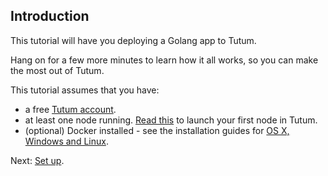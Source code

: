 ## Introduction

This tutorial will have you deploying a Golang app to Tutum.

Hang on for a few more minutes to learn how it all works, so you can make the most out of Tutum.

This tutorial assumes that you have:

- a free [Tutum account](https://dashboard.tutum.co/accounts/register/).
- at least one node running. [Read this](https://support.tutum.co/support/solutions/articles/5000523221-your-first-node) to launch your first node in Tutum.
- (optional) Docker installed - see the installation guides for [OS X, Windows and Linux](https://docs.docker.com/installation/#installation).

Next: [Set up](https://tutum.freshdesk.com/support/solutions/articles/5000559790).